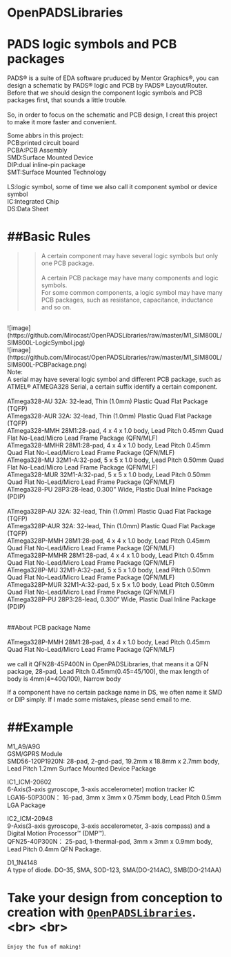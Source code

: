 # OpenPADSLibraries

PADS logic symbols and PCB packages
====
PADS® is a suite of EDA software pruduced by Mentor Graphics®, you can design a schematic by PADS® logic and PCB by PADS® Layout/Router. Before that we should design the component logic symbols and PCB packages first, that sounds a little trouble.<br>  
So, in order to focus on the schematic and PCB design, I creat this project to make it more faster and convenient.<br>  

Some abbrs in this project:<br>
PCB:printed circuit board <br>
PCBA:PCB Assembly<br>
SMD:Surface Mounted Device <br>
DIP:dual inline-pin package <br>
SMT:Surface Mounted Technology <br>  
LS:logic symbol, some of time we also call it component symbol or device symbol <br>
IC:Integrated Chip <br>
DS:Data Sheet <br>

##Basic Rules
==
>>A certain component may have several logic symbols but only one PCB package.<br>  
>>A certain PCB package may have many components and logic symbols.<br>
>>For some common components, a logic symbol may have many PCB packages, such as resistance, capacitance, inductance and so on.<br>

<br>
![image](https://github.com/Mirocast/OpenPADSLibraries/raw/master/M1_SIM800L/SIM800L-LogicSymbol.jpg)<br>
![image](https://github.com/Mirocast/OpenPADSLibraries/raw/master/M1_SIM800L/SIM800L-PCBPackage.png)<br>
Note:<br>  
A serial may have several logic symbol and different PCB package, such as ATMEL® ATMEGA328 Serial, a certain suffix identify a certain component.<br> 
<br> 
ATmega328-AU	        32A: 32-lead, Thin (1.0mm) Plastic Quad Flat Package (TQFP) <br>  
ATmega328-AUR		32A: 32-lead, Thin (1.0mm) Plastic Quad Flat Package (TQFP) <br>  
ATmega328-MMH		28M1:28-pad, 4 x 4 x 1.0 body, Lead Pitch 0.45mm Quad Flat No-Lead/Micro Lead Frame Package (QFN/MLF) <br>  
ATmega328-MMHR		28M1:28-pad, 4 x 4 x 1.0 body, Lead Pitch 0.45mm Quad Flat No-Lead/Micro Lead Frame Package (QFN/MLF) <br>  
ATmega328-MU		32M1-A:32-pad, 5 x 5 x 1.0 body, Lead Pitch 0.50mm Quad Flat No-Lead/Micro Lead Frame Package (QFN/MLF) <br>  
ATmega328-MUR		32M1-A:32-pad, 5 x 5 x 1.0 body, Lead Pitch 0.50mm Quad Flat No-Lead/Micro Lead Frame Package (QFN/MLF) <br>  
ATmega328-PU		28P3:28-lead, 0.300” Wide, Plastic Dual Inline Package (PDIP)<br>  
<br>  
ATmega328P-AU    32A: 32-lead, Thin (1.0mm) Plastic Quad Flat Package (TQFP)<br>  
ATmega328P-AUR    32A: 32-lead, Thin (1.0mm) Plastic Quad Flat Package (TQFP)<br>  
ATmega328P-MMH    28M1:28-pad, 4 x 4 x 1.0 body, Lead Pitch 0.45mm Quad Flat No-Lead/Micro Lead Frame Package (QFN/MLF)<br>  
ATmega328P-MMHR    28M1:28-pad, 4 x 4 x 1.0 body, Lead Pitch 0.45mm Quad Flat No-Lead/Micro Lead Frame Package (QFN/MLF)<br>  
ATmega328P-MU    32M1-A:32-pad, 5 x 5 x 1.0 body, Lead Pitch 0.50mm Quad Flat No-Lead/Micro Lead Frame Package (QFN/MLF)<br>  
ATmega328P-MUR    32M1-A:32-pad, 5 x 5 x 1.0 body, Lead Pitch 0.50mm Quad Flat No-Lead/Micro Lead Frame Package (QFN/MLF)<br>  
ATmega328P-PU    28P3:28-lead, 0.300” Wide, Plastic Dual Inline Package (PDIP)<br>  
<br>

##About PCB package Name<br>  
ATmega328P-MMH	28M1:28-pad, 4 x 4 x 1.0 body, Lead Pitch 0.45mm Quad Flat No-Lead/Micro Lead Frame Package (QFN/MLF)<br>  
we call it QFN28-45P400N in OpenPADSLibraries, that means it a QFN package, 28-pad, Lead Pitch 0.45mm(0.45=45/100), the max length of body is 4mm(4=400/100), Narrow body<br>

If a component have no certain package name in DS, we often name it SMD or DIP simply. If I made some mistakes, please send email to me.<br>

##Example
==
M1_A9/A9G<br>
GSM/GPRS Module<br>
SMD56-120P1920N: 28-pad, 2-gnd-pad, 19.2mm x 18.8mm x 2.7mm body, Lead Pitch 1.2mm Surface Mounted Device Package<br>

IC1_ICM-20602<br>
6-Axis(3-axis gyroscope, 3-axis accelerometer) motion tracker IC<br>
LGA16-50P300N： 16-pad,  3mm x 3mm x 0.75mm body, Lead Pitch 0.5mm LGA Package<br>

IC2_ICM-20948<br>
9-Axis(3-axis gyroscope, 3-axis accelerometer, 3-axis compass)  and a Digital Motion Processor™ (DMP™).<br>
QFN25-40P300N： 25-pad, 1-thermal-pad, 3mm x 3mm x 0.9mm body, Lead Pitch 0.4mm QFN Package.<br>

D1_1N4148<br>
  A type of diode.
DO-35, SMA, SOD-123, SMA(DO-214AC), SMB(DO-214AA)

Take your design from conception to creation with [`OpenPADSLibraries`](https://github.com/Mirocast/OpenPADSLibraries 
"www.mirocast.com").<br>
<br>
==
`Enjoy the fun of making!`<br>


